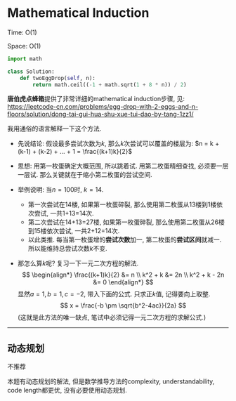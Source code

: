 # Mathematical Induction

Time: O(1)

Space: O(1)

```python
import math

class Solution:
    def twoEggDrop(self, n):
        return math.ceil((-1 + math.sqrt(1 + 8 * n)) / 2)
```

**唐伯虎点蜂箱**提供了非常详细的mathematical induction步骤, 见: https://leetcode-cn.com/problems/egg-drop-with-2-eggs-and-n-floors/solution/dong-tai-gui-hua-shu-xue-tui-dao-by-tang-1zz1/



我用通俗的语言解释一下这个方法.

-   先说结论: 假设最多尝试次数为$k$, 那么$k$次尝试可以覆盖的楼层为: $n = k + (k-1) + (k-2) + ... + 1 = \frac{(k+1)k}{2}$

-   思想: 用第一枚蛋确定大概范围, 所以跳着试. 用第二枚蛋精细查找, 必须要一层一层试. 那么关键就在于缩小第二枚蛋的尝试空间.

-   举例说明: 当$n=100$时, $k=14$. 

    -   第一次尝试在14楼, 如果第一枚蛋碎裂, 那么使用第二枚蛋从13楼到1楼依次尝试, 一共1+13=14次.
    -   第二次尝试在14+13=27楼, 如果第一枚蛋碎裂, 那么使用第二枚蛋从26楼到15楼依次尝试, 一共2+12=14次.
    -   以此类推. 每当第一枚蛋增的**尝试次数**加一, 第二枚蛋的**尝试区间**就减一. 所以能维持总尝试次数$k$不变.

-   那怎么算$k$呢? 复习一下一元二次方程的解法.
    $$
    \begin{align*}
    	\frac{(k+1)k}{2} &= n \\
    	k^2 + k &= 2n \\
    	k^2 + k - 2n &= 0
    \end{align*}
    $$
    显然$a=1, b=1, c=-2$, 带入下面的公式. 只求正$k$值, 记得要向上取整.
    $$
    x = \frac{-b \pm \sqrt{b^2-4ac}}{2a}
    $$
    (这就是此方法的唯一缺点, 笔试中必须记得一元二次方程的求解公式.)

---

## 动态规划

不推荐

本题有动态规划的解法, 但是数学推导方法的complexity, understandability, code length都更优, 没有必要使用动态规划.
